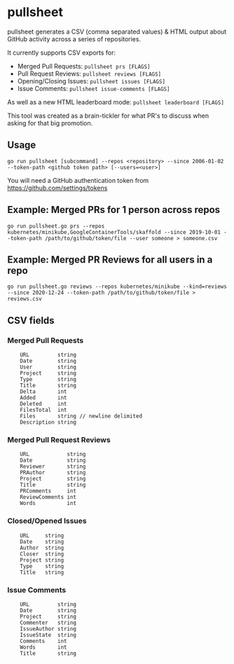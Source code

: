 # pullsheet

pullsheet generates a CSV (comma separated values) & HTML output about GitHub activity across a series of repositories.

It currently supports CSV exports for:

* Merged Pull Requests: `pullsheet prs [FLAGS]`
* Pull Request Reviews: `pullsheet reviews [FLAGS]`
* Opening/Closing Issues: `pullsheet issues [FLAGS]`
* Issue Comments: `pullsheet issue-comments [FLAGS]`

As well as a new HTML leaderboard mode: `pullsheet leaderboard [FLAGS]`

This tool was created as a brain-tickler for what PR's to discuss when asking for that big promotion.

## Usage

`go run pullsheet [subcommand] --repos <repository> --since 2006-01-02 --token-path <github token path> [--users=<user>]`

You will need a GitHub authentication token from https://github.com/settings/tokens

## Example: Merged PRs for 1 person across repos

`go run pullsheet.go prs --repos kubernetes/minikube,GoogleContainerTools/skaffold --since 2019-10-01 --token-path /path/to/github/token/file --user someone > someone.csv`

## Example: Merged PR Reviews for all users in a repo

`go run pullsheet.go reviews --repos kubernetes/minikube --kind=reviews --since 2020-12-24 --token-path /path/to/github/token/file > reviews.csv`

## CSV fields

### Merged Pull Requests

```
	URL         string
	Date        string
	User        string
	Project     string
	Type        string
	Title       string
	Delta       int
	Added       int
	Deleted     int
	FilesTotal  int
	Files       string // newline delimited
	Description string
```

### Merged Pull Request Reviews

```
	URL            string
	Date           string
	Reviewer       string
	PRAuthor       string
	Project        string
	Title          string
	PRComments     int
	ReviewComments int
	Words          int
```

### Closed/Opened Issues

```
	URL     string
	Date    string
	Author  string
	Closer  string
	Project string
	Type    string
	Title   string
```

### Issue Comments

```
	URL         string
	Date        string
	Project     string
	Commenter   string
	IssueAuthor string
	IssueState  string
	Comments    int
	Words       int
	Title       string
```
